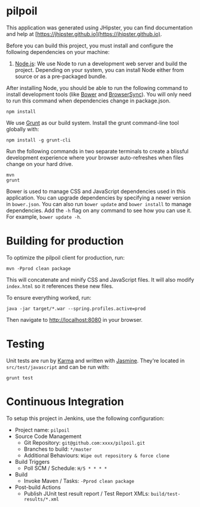 # pilpoil

This application was generated using JHipster, you can find documentation and help at [https://jhipster.github.io](https://jhipster.github.io).

Before you can build this project, you must install and configure the following dependencies on your machine:

1. [Node.js][]: We use Node to run a development web server and build the project.
   Depending on your system, you can install Node either from source or as a pre-packaged bundle.

After installing Node, you should be able to run the following command to install development tools (like
[Bower][] and [BrowserSync][]). You will only need to run this command when dependencies change in package.json.

    npm install

We use [Grunt][] as our build system. Install the grunt command-line tool globally with:

    npm install -g grunt-cli

Run the following commands in two separate terminals to create a blissful development experience where your browser
auto-refreshes when files change on your hard drive.

    mvn
    grunt

Bower is used to manage CSS and JavaScript dependencies used in this application. You can upgrade dependencies by
specifying a newer version in `bower.json`. You can also run `bower update` and `bower install` to manage dependencies.
Add the `-h` flag on any command to see how you can use it. For example, `bower update -h`.

# Building for production

To optimize the pilpoil client for production, run:

    mvn -Pprod clean package

This will concatenate and minify CSS and JavaScript files. It will also modify `index.html` so it references
these new files.

To ensure everything worked, run:

    java -jar target/*.war --spring.profiles.active=prod

Then navigate to [http://localhost:8080](http://localhost:8080) in your browser.

# Testing

Unit tests are run by [Karma][] and written with [Jasmine][]. They're located in `src/test/javascript` and can be run with:

    grunt test



# Continuous Integration

To setup this project in Jenkins, use the following configuration:

* Project name: `pilpoil`
* Source Code Management
    * Git Repository: `git@github.com:xxxx/pilpoil.git`
    * Branches to build: `*/master`
    * Additional Behaviours: `Wipe out repository & force clone`
* Build Triggers
    * Poll SCM / Schedule: `H/5 * * * *`
* Build
    * Invoke Maven / Tasks: `-Pprod clean package`
* Post-build Actions
    * Publish JUnit test result report / Test Report XMLs: `build/test-results/*.xml`

[JHipster]: https://jhipster.github.io/
[Node.js]: https://nodejs.org/
[Bower]: http://bower.io/
[Grunt]: http://gruntjs.com/
[BrowserSync]: http://www.browsersync.io/
[Karma]: http://karma-runner.github.io/
[Jasmine]: http://jasmine.github.io/2.0/introduction.html
[Protractor]: https://angular.github.io/protractor/
